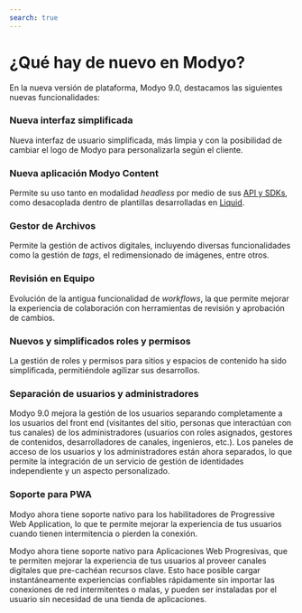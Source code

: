 ```yaml
---
search: true
---
```


# ¿Qué hay de nuevo en Modyo?

En la nueva versión de plataforma, Modyo 9.0, destacamos las siguientes nuevas funcionalidades:

### Nueva interfaz simplificada

Nueva interfaz de usuario simplificada, más limpia y con la posibilidad de cambiar el logo de Modyo para personalizarla según el cliente.

### Nueva aplicación Modyo Content

Permite su uso tanto en modalidad _headless_ por medio de sus [API y SDKs](/platform/content/public-api-reference.html), como desacoplada dentro de plantillas desarrolladas en [Liquid](/platform/channels/liquid-markup.html).

### Gestor de Archivos

Permite la gestión de activos digitales, incluyendo diversas funcionalidades como la gestión de _tags_, el redimensionado de imágenes, entre otros.

### Revisión en Equipo

Evolución de la antigua funcionalidad de _workflows_, la que permite mejorar la experiencia de colaboración con herramientas de revisión y aprobación de cambios.

### Nuevos y simplificados roles y permisos

La gestión de roles y permisos para sitios y espacios de contenido ha sido simplificada, permitiéndole agilizar sus desarrollos.

### Separación de usuarios y administradores

Modyo 9.0 mejora la gestión de los usuarios separando completamente a los usuarios del front end (visitantes del sitio, personas que interactúan con tus canales) de los administradores (usuarios con roles asignados, gestores de contenidos, desarrolladores de canales, ingenieros, etc.). Los paneles de acceso de los usuarios y los administradores están ahora separados, lo que permite la integración de un servicio de gestión de identidades independiente y un aspecto personalizado.

### Soporte para PWA

Modyo ahora tiene soporte nativo para los habilitadores de Progressive Web Application, lo que te permite mejorar la experiencia de tus usuarios cuando tienen intermitencia o pierden la conexión.

Modyo ahora tiene soporte nativo para Aplicaciones Web Progresivas, que te permiten mejorar la experiencia de tus usuarios al proveer canales digitales que pre-cachéan recursos clave. Esto hace posible cargar instantáneamente experiencias confiables rápidamente sin importar las conexiones de red intermitentes o malas, y pueden ser instaladas por el usuario sin necesidad de una tienda de aplicaciones.
